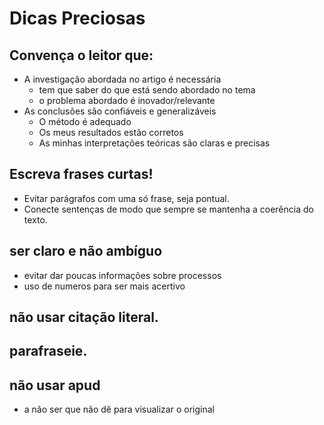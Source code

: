 # Dicas Preciosas
## Convença o leitor que:
- A investigação abordada no artigo é necessária
   - tem que saber do que está sendo abordado no tema
   - o problema abordado é inovador/relevante
- As conclusões são confiáveis e generalizáveis
  - O método é adequado
  - Os meus resultados estão corretos
  - As minhas interpretações teóricas são claras e precisas

## Escreva frases curtas!
- Evitar parágrafos com uma só frase, seja pontual.
- Conecte sentenças de modo que sempre se mantenha a coerência do texto.

## ser claro e não ambíguo
- evitar dar poucas informações sobre processos
- uso de numeros para ser mais acertivo 

## não usar citação literal. 
## parafraseie.
## não usar apud
- a não ser que não dê para visualizar o original